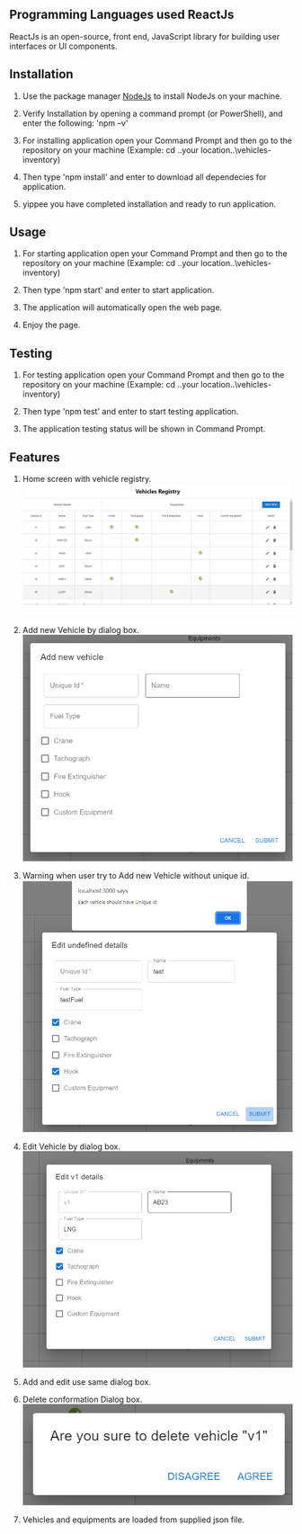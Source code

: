 ## Programming Languages used ReactJs

ReactJs is an open-source, front end, JavaScript library for building user interfaces or UI components.

## Installation

1. Use the package manager [NodeJs](https://nodejs.org/en/download/) to install NodeJs on your machine.

2. Verify Installation by opening a command prompt (or PowerShell), and enter the following: 'npm –v'

3. For installing application open your Command Prompt and then go to the repository on your machine (Example: cd ..your location..\vehicles-inventory)

4. Then type 'npm install' and enter to download all dependecies for application.

5. yippee you have completed installation and ready to run application.

## Usage

1. For starting application open your Command Prompt and then go to the repository on your machine (Example: cd ..your location..\vehicles-inventory)

2. Then type 'npm start' and enter to start application.

3. The application will automatically open the web page.

4. Enjoy the page.

## Testing

1. For testing application open your Command Prompt and then go to the repository on your machine (Example: cd ..your location..\vehicles-inventory)

2. Then type 'npm test' and enter to start testing application.

3. The application testing status will be shown in Command Prompt.

## Features

1. Home screen with vehicle registry.
   ![Home Screen](./src/Images/HomeScreen.png)

2. Add new Vehicle by dialog box.
   ![New Vehicle Dialog](./src/Images/NewVehicleDialog.png)

3. Warning when user try to Add new Vehicle without unique id.
   ![No Id Warning](./src/Images/NoIdWarning.png)

4. Edit Vehicle by dialog box.
   ![Edit Vechile Dialog](./src/Images/EditVehicleDialog.png)

5. Add and edit use same dialog box.

6. Delete conformation Dialog box.
   ![Delete Vechile Conformation Dialog](./src/Images/DeleteConformation.png)

7. Vehicles and equipments are loaded from supplied json file.
